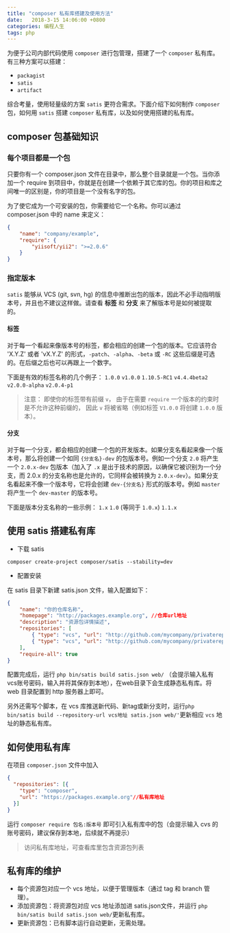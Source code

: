 ```yaml
---
title: "composer 私有库搭建及使用方法"
date:   2018-3-15 14:06:00 +0800
categories: 编程人生
tags: php
---
```


为便于公司内部代码使用 `composer` 进行包管理，搭建了一个 `composer` 私有库。有三种方案可以搭建：
- `packagist`
- `satis`
- `artifact`

综合考量，使用轻量级的方案 `satis` 更符合需求。下面介绍下如何制作 `composer` 包，如何用 `satis` 搭建 `composer` 私有库，以及如何使用搭建的私有库。
<!--more-->

## composer 包基础知识
### 每个项目都是一个包
只要你有一个 composer.json 文件在目录中，那么整个目录就是一个包。当你添加一个 require 到项目中，你就是在创建一个依赖于其它库的包。你的项目和库之间唯一的区别是，你的项目是一个没有名字的包。

为了使它成为一个可安装的包，你需要给它一个名称。你可以通过 composer.json 中的 name 来定义：
~~~ json
{
    "name": "company/example",
    "require": {
        "yiisoft/yii2": ">=2.0.6"
    }
}
~~~
### 指定版本
`satis` 能够从 VCS (git, svn, hg) 的信息中推断出包的版本，因此不必手动指明版本号，并且也不建议这样做。请查看 **标签** 和 **分支** 来了解版本号是如何被提取的。

#### 标签
对于每一个看起来像版本号的标签，都会相应的创建一个包的版本。它应该符合 'X.Y.Z' 或者 'vX.Y.Z' 的形式，`-patch`、`-alpha`、`-beta` 或 `-RC` 这些后缀是可选的。在后缀之后也可以再跟上一个数字。

下面是有效的标签名称的几个例子：
 `1.0.0`
`v1.0.0`
`1.10.5-RC1`
`v4.4.4beta2`
`v2.0.0-alpha`
`v2.0.4-p1`
> 注意： 即使你的标签带有前缀 `v`， 由于在需要 `require` 一个版本的约束时是不允许这种前缀的， 因此 `v` 将被省略（例如标签 `V1.0.0` 将创建 `1.0.0` 版本）。

#### 分支
对于每一个分支，都会相应的创建一个包的开发版本。如果分支名看起来像一个版本号，那么将创建一个如同 `{分支名}-dev` 的包版本号。例如一个分支 `2.0` 将产生一个 `2.0.x-dev` 包版本（加入了 `.x` 是出于技术的原因，以确保它被识别为一个分支，而 2.0.x 的分支名称也是允许的，它同样会被转换为 `2.0.x-dev`）。如果分支名看起来不像一个版本号，它将会创建 `dev-{分支名}` 形式的版本号。例如 `master` 将产生一个 `dev-master` 的版本号。

下面是版本分支名称的一些示例：
`1.x`
`1.0` (等同于 `1.0.x`)
`1.1.x`

## 使用 satis 搭建私有库
- 下载 satis

```composer create-project composer/satis --stability=dev```

- 配置安装

在 satis 目录下新建 satis.json 文件，输入配置如下：
```json
{
    "name": "你的仓库名称",
    "homepage": "http://packages.example.org", //仓库url地址
    "description": "资源包详情描述",
    "repositories": [
        { "type": "vcs", "url": "http://github.com/mycompany/privaterepo" },//需要抓取资源包的vcs地址1
        { "type": "vcs", "url": "http://github.com/mycompany/privaterepo2" }//需要抓取资源包的vcs地址2
    ],
    "require-all": true
}

```
配置完成后，运行 `php bin/satis build satis.json web/` （会提示输入私有vcs账号密码，输入并将其保存到本地），在web目录下会生成静态私有库。将 web 目录配置到 http 服务器上即可。

另外还需写个脚本，在 vcs 库推送新代码、新tag或新分支时，运行`php bin/satis build --repository-url vcs地址 satis.json web/'`更新相应 `vcs` 地址的静态私有库。

## 如何使用私有库
在项目 `composer.json` 文件中加入
~~~ json
{
  "repositories": [{
    "type": "composer",
    "url": "https://packages.example.org"//私有库地址
  }]
}
~~~
运行 `composer require 包名:版本号` 即可引入私有库中的包（会提示输入 cvs 的账号密码，建议保存到本地，后续就不再提示）

> 访问私有库地址，可查看库里包含资源包列表

## 私有库的维护
- 每个资源包对应一个 vcs 地址，以便于管理版本（通过 tag 和 branch 管理）。
- 添加资源包：将资源包对应 vcs 地址添加进 satis.json文件，并运行 `php bin/satis build satis.json web/`更新私有库。
- 更新资源包：已有脚本运行自动更新，无需处理。

